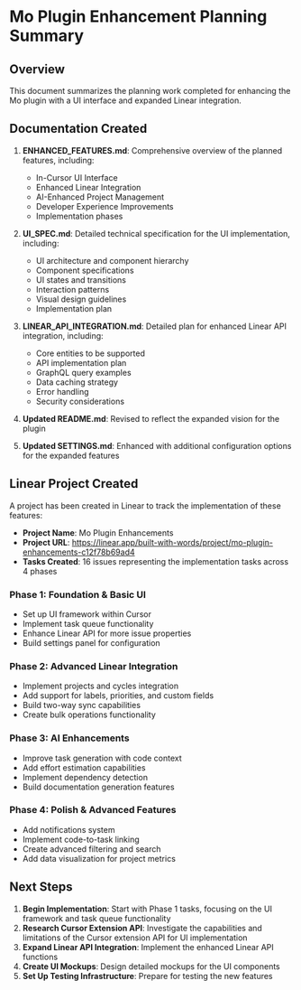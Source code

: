 # Mo Plugin Enhancement Planning Summary

## Overview

This document summarizes the planning work completed for enhancing the Mo plugin with a UI interface and expanded Linear integration.

## Documentation Created

1. **ENHANCED_FEATURES.md**: Comprehensive overview of the planned features, including:
   - In-Cursor UI Interface
   - Enhanced Linear Integration
   - AI-Enhanced Project Management
   - Developer Experience Improvements
   - Implementation phases

2. **UI_SPEC.md**: Detailed technical specification for the UI implementation, including:
   - UI architecture and component hierarchy
   - Component specifications
   - UI states and transitions
   - Interaction patterns
   - Visual design guidelines
   - Implementation plan

3. **LINEAR_API_INTEGRATION.md**: Detailed plan for enhanced Linear API integration, including:
   - Core entities to be supported
   - API implementation plan
   - GraphQL query examples
   - Data caching strategy
   - Error handling
   - Security considerations

4. **Updated README.md**: Revised to reflect the expanded vision for the plugin

5. **Updated SETTINGS.md**: Enhanced with additional configuration options for the expanded features

## Linear Project Created

A project has been created in Linear to track the implementation of these features:

- **Project Name**: Mo Plugin Enhancements
- **Project URL**: https://linear.app/built-with-words/project/mo-plugin-enhancements-c12f78b69ad4
- **Tasks Created**: 16 issues representing the implementation tasks across 4 phases

### Phase 1: Foundation & Basic UI
- Set up UI framework within Cursor
- Implement task queue functionality
- Enhance Linear API for more issue properties
- Build settings panel for configuration

### Phase 2: Advanced Linear Integration
- Implement projects and cycles integration
- Add support for labels, priorities, and custom fields
- Build two-way sync capabilities
- Create bulk operations functionality

### Phase 3: AI Enhancements
- Improve task generation with code context
- Add effort estimation capabilities
- Implement dependency detection
- Build documentation generation features

### Phase 4: Polish & Advanced Features
- Add notifications system
- Implement code-to-task linking
- Create advanced filtering and search
- Add data visualization for project metrics

## Next Steps

1. **Begin Implementation**: Start with Phase 1 tasks, focusing on the UI framework and task queue functionality
2. **Research Cursor Extension API**: Investigate the capabilities and limitations of the Cursor extension API for UI implementation
3. **Expand Linear API Integration**: Implement the enhanced Linear API functions
4. **Create UI Mockups**: Design detailed mockups for the UI components
5. **Set Up Testing Infrastructure**: Prepare for testing the new features 